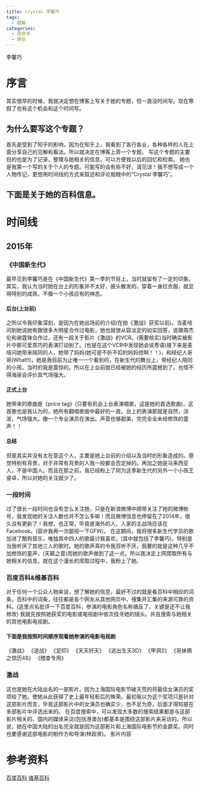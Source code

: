 ```yaml
---
title: Crystal 李馨巧
tags:
  - 题解
categories:
  - 信息学
  - 原创
---
```

李馨巧
# 序言
其实很早的时候，我就决定想在博客上写关于她的专题，但一直没时间写。现在寒假了也有这个机会和这个时间写。
## 为什么要写这个专题？
首先是受到了知乎的影响，因为在知乎上，我看到了各行各业，各种各样的人在上面分享自己的见解和看法。所以就决定在博客上弄一个专题。
写这个专题的主要目的也是为了记录，整理与她相关的信息。可以方便我以后的回忆和检索。
她也是我第一个写的关于个人的专题。可能写的会有些不好，请见谅！我不想写成一个人物传记，更想用时间线的方式来叙述和评论我眼中的“Crystal 李馨巧”。
## 下面是关于她的百科信息。

# 时间线
## 2015年
### 《中国新生代》
最早见到李馨巧是在《中国新生代》第一季的节目上，当时就留有了一定的印象。其实，我认为当时她在台上的形象并不太好，披头散发的，穿着一身红衣服，就显得特别的成熟，不像一个小孩应有的神态。
#### 后台(上台前)
之所以令我印象深刻，是因为在她出场前的介绍(在拍《激战》获奖以前)。当麦咭问到她说她有跟很多大明星合作过电影，她也就很从容淡定的如实回答，说跟周杰伦和谢霆锋合作过，还有一段关于影片《激战》的VCR。(需要核实)当时确实被影片中那可爱乖巧的表演打动到了。(也是在这个VCR中发现她会说粤语)接下来是麦咭问她带来陪同的人，她带了妈妈(她可是不折不扣的妈妈控啊！！)，和经纪人哥哥(What!!)，她是我目前为止唯一一个看到的，在新生代的舞台上，带经纪人陪同的小孩。当时的我是震惊的。所以在上台前就已经被她的经历所震撼到了。也怪不得海泉会评价其气场强大。
#### 正式上台
她带来的歌曲是《price tag》(只要有机会上台表演唱歌，这是她的首选歌曲)，这首歌也是我认为的，她所有翻唱歌曲中最好的一首。台上的表演那就是自然，活泼，气场强大。像一个专业演员在演出。声音也够甜美，完完全全未经修饰的童声！！
#### 总结
但是其实并没有太在意这个人，主要是她上台前的介绍以及当时的形象造成的。感觉特别有背景，对于非常有背景的人我一般都会否定掉的。再加之她是马来西亚人，不是中国人。而且在那之前，我已经粉上了同为这季新生代的另外一个小孩王睿卓，所以对她的关注就少了。
### 一段时间
过了很长一段时间也没有怎么关注她，只是在新浪微博中顺带关注了她的微博帐号，我发现她的关注人数也并不怎么多嘛！而且微博信息也停留在了2014年，很久没有更新了！我想，也正常，毕竟是海外的人，人家的主战场应该在Facebook。(容许我再一次鄙视一下GFW)。
在这期间，我将很多新生代学员的歌加进了酷狗音乐，唯独其中四人的歌最讨我喜欢，(其中就包括了李馨巧)。特别是当我听厌了其他三人的歌时。她的歌声真的令我百听不厌，我要的就是这种几乎不加修饰的童声，(天籁之音)而她的歌声做到了这一点。所以我决定上网爬取所有与她相关的信息，就在这个漫长的爬取过程中，我粉上了她。
### 百度百科&维基百科
对于任何一个公众人物来说，想了解她的信息，最好不过的就是看百科中相应的词条。百科中的词条，往往都是各个网友从其他网页中，搜集并汇集的来源可靠的资料。(这里点名批评一下百度百科，参演的电影角色名称搞反了，关键是还不让我修改)
我就先按照她获奖的电影或电视剧中依次找寻她的镜头。并且搜索与她相关的其他电影电视剧。
#### 下面是我按照时间顺序观看她参演的电影电视剧
《激战》
《逆战》
《足印》
《天天好天》
《逃出生天3D》
《甲洞2》
《哥妹俩之惊历48》
《稽查专用》
### 激战
这也是她在大陆出名的一部影片。因为上海国际电影节破天荒的将最佳女演员的奖项给了她。使她从此获得了史上最年轻影后的殊荣。最初我以为这个奖项只是针对这部影片而言，毕竟这部影片中的女演员也确实少，也不足为奇。后面才得知是在多部影片中评选出来的。
在百度搜索中，可以发现大多数的搜索结果都是与这部影片相关的，国内的媒体采访(包括港澳台)都基本是围绕这部影片来采访的。所以说，她在中国大陆的出名完全就是因为这部影片和上海国际电影节的金爵奖。同时也要感谢这部电影的制作方和导演(林超贤)。
影片内容

# 参考资料
[百度百科](http://baike.baidu.com/link?url=u92yPetEPPA7m-zDRuKywVWJL8r_dbD0qrglqMTzFei39oGTzVfVkXo44SBgq2WYUf8ghQDsRLfpnbvQahBIwK)
[维基百科]()
